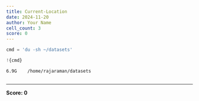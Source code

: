 ```yaml
---
title: Current-Location
date: 2024-11-20
author: Your Name
cell_count: 3
score: 0
---
```


```python
cmd = 'du -sh ~/datasets'
```


```python
!{cmd}
```

    6.9G	/home/rajaraman/datasets



```python

```


---
**Score: 0**